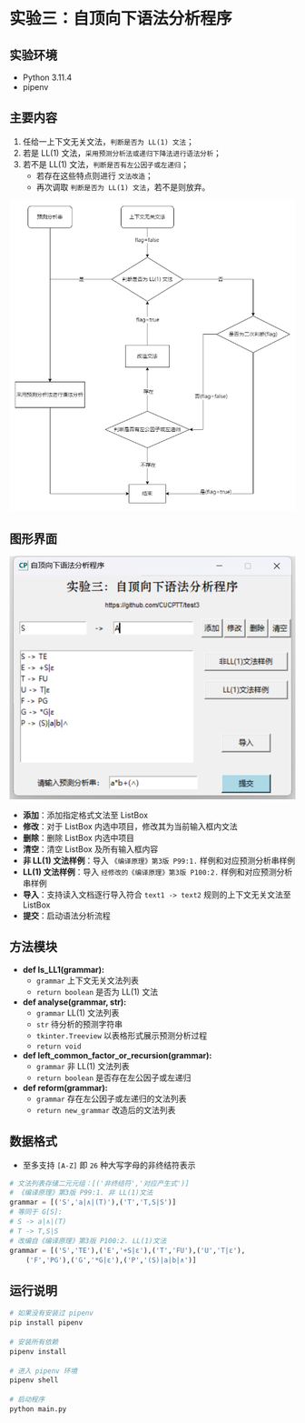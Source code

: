 # 实验三：自顶向下语法分析程序

## 实验环境

- Python 3.11.4
- pipenv

## 主要内容

1. 任给一上下文无关文法，`判断是否为 LL(1) 文法`；
2. 若是 LL(1) 文法，`采用预测分析法或递归下降法进行语法分析`；
3. 若不是 LL(1) 文法，`判断是否有左公因子或左递归`；
   - 若存在这些特点则进行 `文法改造`；
   - 再次调取 `判断是否为 LL(1) 文法`，若不是则放弃。

![](misc/FlowChart.png)

## 图形界面

![](misc/GUI.png)

- **添加**：添加指定格式文法至 ListBox
- **修改**：对于 ListBox 内选中项目，修改其为当前输入框内文法
- **删除**：删除 ListBox 内选中项目
- **清空**：清空 ListBox 及所有输入框内容
- **非 LL(1) 文法样例**：导入 `《编译原理》第3版 P99:1.` 样例和对应预测分析串样例
- **LL(1) 文法样例**：导入 `经修改的《编译原理》第3版 P100:2.` 样例和对应预测分析串样例
- **导入**：支持读入文档逐行导入符合 `text1 -> text2` 规则的上下文无关文法至 ListBox
- **提交**：启动语法分析流程

## 方法模块

- **def Is_LL1(grammar):**
  - `grammar` 上下文无关文法列表
  - `return boolean` 是否为 LL(1) 文法
- **def analyse(grammar, str):**
  - `grammar` LL(1) 文法列表
  - `str` 待分析的预测字符串
  - `tkinter.Treeview` 以表格形式展示预测分析过程
  - `return void`
- **def left_common_factor_or_recursion(grammar):**
  - `grammar` 非 LL(1) 文法列表
  - `return boolean` 是否存在左公因子或左递归
- **def reform(grammar):**
  - `grammar` 存在左公因子或左递归的文法列表
  - `return new_grammar` 改造后的文法列表

## 数据格式

- 至多支持 `[A-Z]` 即 `26` 种大写字母的非终结符表示

```python
# 文法列表存储二元元组：[('非终结符','对应产生式')]
# 《编译原理》第3版 P99:1. 非 LL(1)文法
grammar = [('S','a|∧|(T)'),('T','T,S|S')]
# 等同于 G[S]:
# S -> a|∧|(T) 
# T -> T,S|S
# 改编自《编译原理》第3版 P100:2. LL(1)文法
grammar = [('S','TE'),('E','+S|ε'),('T','FU'),('U','T|ε'),
    ('F','PG'),('G','*G|ε'),('P','(S)|a|b|∧')]
```

## 运行说明

```python
# 如果没有安装过 pipenv
pip install pipenv

# 安装所有依赖
pipenv install

# 进入 pipenv 环境
pipenv shell

# 启动程序
python main.py
```